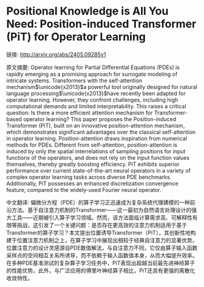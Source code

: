 # Positional Knowledge is All You Need: Position-induced Transformer (PiT) for Operator Learning

链接: http://arxiv.org/abs/2405.09285v1

原文摘要:
Operator learning for Partial Differential Equations (PDEs) is rapidly
emerging as a promising approach for surrogate modeling of intricate systems.
Transformers with the self-attention mechanism$\unicode{x2013}$a powerful tool
originally designed for natural language processing$\unicode{x2013}$have
recently been adapted for operator learning. However, they confront challenges,
including high computational demands and limited interpretability. This raises
a critical question: Is there a more efficient attention mechanism for
Transformer-based operator learning? This paper proposes the Position-induced
Transformer (PiT), built on an innovative position-attention mechanism, which
demonstrates significant advantages over the classical self-attention in
operator learning. Position-attention draws inspiration from numerical methods
for PDEs. Different from self-attention, position-attention is induced by only
the spatial interrelations of sampling positions for input functions of the
operators, and does not rely on the input function values themselves, thereby
greatly boosting efficiency. PiT exhibits superior performance over current
state-of-the-art neural operators in a variety of complex operator learning
tasks across diverse PDE benchmarks. Additionally, PiT possesses an enhanced
discretization convergence feature, compared to the widely-used Fourier neural
operator.

中文翻译:
偏微分方程（PDE）的算子学习正迅速成为复杂系统代理建模的一种前沿方法。基于自注意力机制的Transformer——这一最初为自然语言处理设计的强大工具——近期被引入算子学习领域。然而，该方法面临计算需求高、可解释性有限等挑战，这引发了一个关键问题：是否存在更高效的注意力机制适用于基于Transformer的算子学习？本文提出位置诱导Transformer（PiT），其创新性地构建于位置注意力机制之上，在算子学习中展现出相较于经典自注意力的显著优势。位置注意力的设计灵感源自PDE数值解法，与自注意力不同，它仅由算子输入函数采样点的空间相互关系所诱导，而不依赖于输入函数值本身，从而大幅提升效率。在多种PDE基准测试的复杂算子学习任务中，PiT表现出超越当前最先进神经算子的性能优势。此外，与广泛应用的傅里叶神经算子相比，PiT还具有更强的离散化收敛特性。
